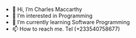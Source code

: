 - 👋 Hi, I’m Charles Maccarthy
- 👀 I’m interested in Programming
- 🌱 I’m currently learning Software Programming
- 📫 How to reach me. Tel (+233540758677)

<!---
affulmac/affulmac is a ✨ special ✨ repository because its `README.md` (this file) appears on your GitHub profile.
You can click the Preview link to take a look at your changes.
--->
